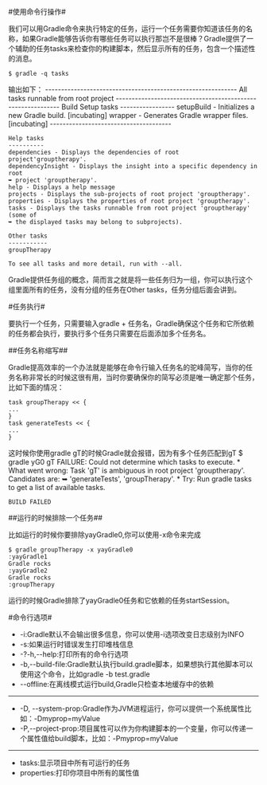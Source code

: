 #使用命令行操作#

我们可以用Gradle命令来执行特定的任务，运行一个任务需要你知道该任务的名称，如果Gradle能够告诉你有哪些任务可以执行那岂不是很棒？Gradle提供了一个辅助的任务tasks来检查你的构建脚本，然后显示所有的任务，包含一个描述性的消息。

	$ gradle -q tasks
输出如下：
	------------------------------------------------------------
	All tasks runnable from root project
	------------------------------------------------------------
	Build Setup tasks
	-----------------
	setupBuild - Initializes a new Gradle build. [incubating]
	wrapper - Generates Gradle wrapper files. [incubating]
	--------------------------------------
	 
	Help tasks
	----------
	dependencies - Displays the dependencies of root project'grouptherapy'.
	dependencyInsight - Displays the insight into a specific dependency in root
	➥ project 'grouptherapy'.
	help - Displays a help message
	projects - Displays the sub-projects of root project 'grouptherapy'.
	properties - Displays the properties of root project 'grouptherapy'.
	tasks - Displays the tasks runnable from root project 'grouptherapy' (some of
	➥ the displayed tasks may belong to subprojects).

	Other tasks
	-----------
	groupTherapy

	To see all tasks and more detail, run with --all.

Gradle提供任务组的概念，简而言之就是将一些任务归为一组，你可以执行这个组里面所有的任务，没有分组的任务在Other tasks，任务分组后面会讲到。

#任务执行#

要执行一个任务，只需要输入gradle + 任务名，Gradle确保这个任务和它所依赖的任务都会执行，要执行多个任务只需要在后面添加多个任务名。

##任务名称缩写##

Gradle提高效率的一个办法就是能够在命令行输入任务名的驼峰简写，当你的任务名称非常长的时候这很有用，当时你要确保你的简写必须是唯一确定那个任务，比如下面的情况：

	task groupTherapy << {
	...
	}
	task generateTests << {
	...
	}
这时候你使用gradle gT的时候Gradle就会报错，因为有多个任务匹配到gT
	$ gradle yG0 gT
	FAILURE: Could not determine which tasks to execute.
	* What went wrong:
	Task 'gT' is ambiguous in root project 'grouptherapy'. Candidates are:
	➥ 'generateTests', 'groupTherapy'.
	* Try:
	Run gradle tasks to get a list of available tasks.

	BUILD FAILED

##运行的时候排除一个任务##

比如运行的时候你要排除yayGradle0,你可以使用-x命令来完成

	$ gradle groupTherapy -x yayGradle0
	:yayGradle1
	Gradle rocks
	:yayGradle2
	Gradle rocks
	:groupTherapy
运行的时候Gradle排除了yayGradle0任务和它依赖的任务startSession。

#命令行选项#

* -i:Gradle默认不会输出很多信息，你可以使用-i选项改变日志级别为INFO
* -s:如果运行时错误发生打印堆栈信息
* -?-h,--help:打印所有的命令行选项
* -b,--build-file:Gradle默认执行build.gradle脚本，如果想执行其他脚本可以使用这个命令，比如gradle -b test.gradle
* --offline:在离线模式运行build,Gradle只检查本地缓存中的依赖
------------------------
* -D, --system-prop:Gradle作为JVM进程运行，你可以提供一个系统属性比如：-Dmyprop=myValue
* -P,--project-prop:项目属性可以作为你构建脚本的一个变量，你可以传递一个属性值给build脚本，比如：-Pmyprop=myValue

-----------------
* tasks:显示项目中所有可运行的任务
* properties:打印你项目中所有的属性值


